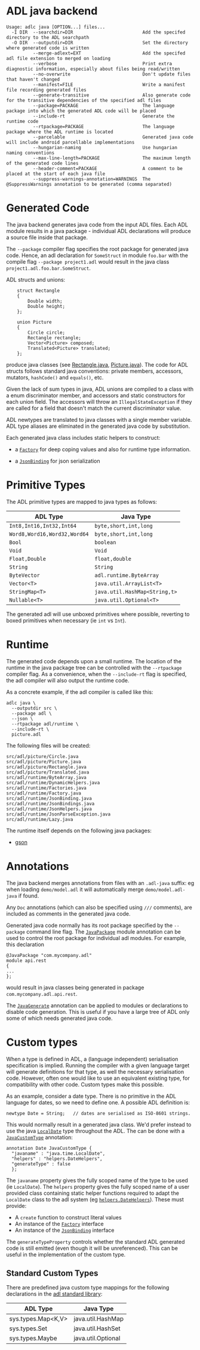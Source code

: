 # ADL java backend

```
Usage: adlc java [OPTION...] files...
  -I DIR  --searchdir=DIR                          Add the specifed directory to the ADL searchpath
  -O DIR  --outputdir=DIR                          Set the directory where generated code is written
          --merge-adlext=EXT                       Add the specifed adl file extension to merged on loading
          --verbose                                Print extra diagnostic information, especially about files being read/written
          --no-overwrite                           Don't update files that haven't changed
          --manifest=FILE                          Write a manifest file recording generated files
          --generate-transitive                    Also generate code for the transitive dependencies of the specified adl files
          --package=PACKAGE                        The language package into which the generated ADL code will be placed
          --include-rt                             Generate the runtime code
          --rtpackage=PACKAGE                      The language package where the ADL runtime is located
          --parcelable                             Generated java code will include android parcellable implementations
          --hungarian-naming                       Use hungarian naming conventions
          --max-line-length=PACKAGE                The maximum length of the generated code lines
          --header-comment=PACKAGE                 A comment to be placed at the start of each java file
          --suppress-warnings-annotation=WARNINGS  The @SuppressWarnings annotation to be generated (comma separated)
```

# Generated Code

The java backend generates java code from the input ADL files. Each
ADL module results in a java package - individual ADL declarations
will produce a source file inside that package.

The `--package` compiler flag specifies the root package for generated
java code. Hence, an adl declaration for `SomeStruct` in module
`foo.bar` with the compile flag `--package project1.adl` would result
in the java class `project1.adl.foo.bar.SomeStruct`.

ADL structs and unions:

```
    struct Rectangle
    {
        Double width;
        Double height;
    };

    union Picture
    {
        Circle circle;
        Rectangle rectangle;
        Vector<Picture> composed;
        Translated<Picture> translated;
    };
```

produce java classes (see [Rectangle.java][rect-java],
[Picture.java][pic-java]). The code for ADL structs follows standard
java conventions: private members, accessors, mutators, `hashCode()` and
`equals()`, etc.

Given the lack of sum types in java, ADL unions are compiled to a
class with a enum discriminator member, and accessors and static
constructors for each union field. The accessors will throw an
`IllegalStateException` if they are called for a field that doesn't
match the current discriminator value.

ADL newtypes are translated to java classes with a single member
variable. ADL type aliases are eliminated in the generated java code
by substitution.

Each generated java class includes static helpers to
construct:

* a [`Factory`][java-factory] for deep coping values and also
for runtime type information.

* a [`JsonBinding`][java-jsonbinding] for json serialization

# Primitive Types

The ADL primitive types are mapped to java types as follows:

| ADL Type                     | Java Type                     |
|------------------------------|-------------------------------|
| `Int8,Int16,Int32,Int64`     | `byte,short,int,long`         |
| `Word8,Word16,Word32,Word64` | `byte,short,int,long`         |
| `Bool`                       | `boolean`                     |
| `Void`                       | `Void`                        |
| `Float,Double`               | `float,double`                |
| `String`                     | `String`                      |
| `ByteVector`                 | `adl.runtime.ByteArray`       |
| `Vector<T>`                  | `java.util.ArrayList<T>`      |
| `StringMap<T>`               | `java.util.HashMap<String,t>` |
| `Nullable<T>`                | `java.util.Optional<T>`       |

The generated adl will use unboxed primitives where possible,
reverting to boxed primitives when necessary (ie `int` vs `Int`).


# Runtime

The generated code depends upon a small runtime. The location of the
runtime in the java package tree can be controlled with the
`--rtpackage` compiler flag. As a convenience, when the `--include-rt`
flag is specified, the adl compiler will also output the runtime code.

As a concrete example, if the adl compiler is called like this:

```
adlc java \
  --outputdir src \
  --package adl \
  --json \
  --rtpackage adl/runtime \
  --include-rt \
  picture.adl
```
The following files will be created:

```
src/adl/picture/Circle.java
src/adl/picture/Picture.java
src/adl/picture/Rectangle.java
src/adl/picture/Translated.java
src/adl/runtime/ByteArray.java
src/adl/runtime/DynamicHelpers.java
src/adl/runtime/Factories.java
src/adl/runtime/Factory.java
src/adl/runtime/JsonBinding.java
src/adl/runtime/JsonBindings.java
src/adl/runtime/JsonHelpers.java
src/adl/runtime/JsonParseException.java
src/adl/runtime/Lazy.java
```

The runtime itself depends on the following java packages:

* [gson](https://github.com/google/gson)

# Annotations

The java backend merges annotations from files with an `.adl-java`
suffix: eg when loading `demo/model.adl` it will automatically merge
`demo/model.adl-java` if found.

Any `Doc` annotations (which can also be specified using `///`
comments), are included as comments in the generated java code.

Generated java code normally has its root package specified by the
`--package` command line flag. The [`JavaPackage`][java-annotations]
module annotation can be used to control the root package for
individual adl modules. For example, this declaration

```
@JavaPackage "com.mycompany.adl"
module api.rest
{
...
};
```

would result in java classes being generated in package
`com.mycompany.adl.api.rest`.

The [`JavaGenerate`][java-annotations] annotation can be applied to
modules or declarations to disable code generation. This is useful if
you have a large tree of ADL only some of which needs generated java
code.

# Custom types

When a type is defined in ADL, a (language independent) serialisation
specification is implied. Running the compiler with a given language
target will generate definitions for that type, as well the necessary
serialisation code.  However, often one would like to use an
equivalent existing type, for compatibility with other code. Custom
types make this possible.

As an example, consider a date type. There is no primitive in the ADL
language for dates, so we need to define one. A possible ADL definition is:

```
newtype Date = String;   // dates are serialised as ISO-8601 strings.
```

This would normally result in a generated java class. We'd prefer
instead to use the java [`LocalDate`][java-localdate] type throughout
the ADL. The can be done with a [`JavaCustomType`][java-annotations]
annotation:

```
annotation Date JavaCustomType {
  "javaname" : "java.time.LocalDate",
  "helpers" : "helpers.DateHelpers",
  "generateType" : false
  };
```

The `javaname` property gives the fully scoped name of the type to be
used (ie `LocalDate`). The `helpers` property gives the fully scoped
name of a user provided class containing static helper functions
required to adapt the `LocalDate` class to the adl system (eg
[`helpers.DateHelpers`][java-datehelpers]). These must provide:

* A `create` function to construct literal values
* An instance of the [`Factory`][java-factory] interface
* An instance of the [`JsonBinding`][java-jsonbinding] interface

The `generateTypeProperty` controls whether the standard ADL generated
code is still emitted (even though it will be unreferenced). This can
be useful in the implementation of the custom type.

## Standard Custom Types

There are predefined java custom type mappings for the following
declarations in the [adl standard library][stdlib]:

| ADL Type           | Java Type          |
|--------------------|--------------------|
| sys.types.Map<K,V> | java.util.HashMap  |
| sys.types.Set<V>   | java.util.HashSet  |
| sys.types.Maybe<T> | java.util.Optional |

[rect-java]:../haskell/compiler/tests/demo1/java-output/adl/picture/Rectangle.java
[pic-java]:..//haskell/compiler/tests/demo1/java-output/adl/picture/Picture.java
[java-localdate]:https://docs.oracle.com/javase/8/docs/api/java/time/LocalDate.html
[java-annotations]:../haskell/compiler/lib/adl/adlc/config/java.adl
[java-datehelpers]:../haskell/compiler/tests/test4/input/java/helpers/DateHelpers.java
[java-factory]:../java/runtime/src/main/java/org/adl/runtime/Factory.java
[java-jsonbinding]:../java/runtime/src/main/java/org/adl/runtime/JsonBinding.java
[stdlib]:../adl/stdlib
